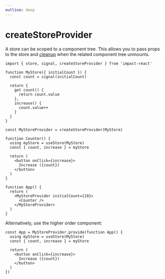 ```yaml
---
outline: deep
---
```


# createStoreProvider

A store can be scoped to a component tree. This allows you to pass props to the store and [cleanup](./cleanup.md) when the related component tree unmounts.

```tsx
import { store, signal, createStoreProvider } from 'impact-react'

function MyStore({ initialCount }) {
  const count = signal(initialCount)

  return {
    get count() {
      return count.value
    },
    increase() {
      count.value++
    }
  }
}

const MyStoreProvider = createStoreProvider(MyStore)

function Counter() {
  using myStore = useStore(MyStore)
  const { count, increase } = myStore

  return (
    <button onClick={increase}>
      Increase ({count})
    </button>
  )
}

function App() {
  return (
    <MyStoreProvider initialCount={10}>
      <Counter />
    </MyStoreProvider>
  )
}
```

Alternatively, use the higher order component:

```tsx
const App = MyStoreProvider.provide(function App() {
  using myStore = useStore(MyStore)
  const { count, increase } = myStore

  return (
    <button onClick={increase}>
      Increase ({count})
    </button>
  )
})
```

